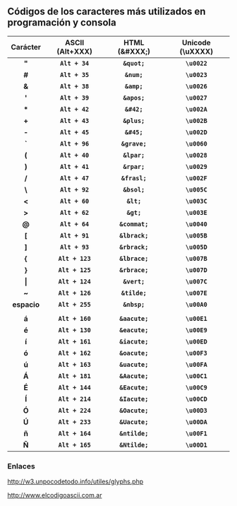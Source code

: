 ## Códigos de los caracteres más utilizados en programación y consola

  Carácter  |  ASCII (Alt+XXX) |   HTML (&#XXX;)  |   Unicode (\uXXXX)
:----------:|:-------:|:-------:|:------------:
**"**|**`Alt + 34`** |**`&quot;`** |**`\u0022`**
**#**|**`Alt + 35`** |**`&num;`** |**`\u0023`**
**&**|**`Alt + 38`** |**`&amp;`** |**`\u0026`**
**'**|**`Alt + 39`** |**`&apos;`** |**`\u0027`**
**\***|**`Alt + 42`** |**`&#42;`** |**`\u002A`**
**+**|**`Alt + 43`** |**`&plus;`** |**`\u002B`**
**-**|**`Alt + 45`** |**`&#45;`** |**`\u002D`**
**`**|**`Alt + 96`** |**`&grave;`** |**`\u0060`**
**(**|**`Alt + 40`** |**`&lpar;`** |**`\u0028`**
**)**|**`Alt + 41`** |**`&rpar;`**|**`\u0029`**
**/**|**`Alt + 47`** |**`&frasl;`** |**`\u002F`**
**\\**|**`Alt + 92`** |**`&bsol;`** |**`\u005C`**
**<**|**`Alt + 60`** |**`&lt;`** |**`\u003C`**
**>**|**`Alt + 62`** |**`&gt;`** |**`\u003E`**
**@**|**`Alt + 64`**  |**`&commat;`**|**`\u0040`**
**[**|**`Alt + 91`** |**`&lbrack;`**|**`\u005B`**
**]**|**`Alt + 93`**  |**`&rbrack;`**|**`\u005D`**
**{**|**`Alt + 123`** |**`&lbrace;`**|**`\u007B`**
**}**|**`Alt + 125`** |**`&rbrace;`**|**`\u007D`**
**\|**|**`Alt + 124`** |**`&vert;`**|**`\u007C`**
**~**|**`Alt + 126`** |**`&tilde;`**|**`\u007E`**
**espacio**|**`Alt + 255`** |**`&nbsp;`**|**`\u00A0`**
 |||
**á**|**`Alt + 160`** |**`&aacute;`**|**`\u00E1`**
**é**|**`Alt + 130`** |**`&eacute;`**|**`\u00E9`**
**í**|**`Alt + 161`** |**`&iacute;`**|**`\u00ED`**
**ó**|**`Alt + 162`** |**`&oacute;`**|**`\u00F3`**
**ú**|**`Alt + 163`** |**`&uacute;`**|**`\u00FA`**
**Á**|**`Alt + 181`** |**`&Aacute;`**|**`\u00C1`**
**É**|**`Alt + 144`** |**`&Eacute;`**|**`\u00C9`**
**Í**|**`Alt + 214`** |**`&Iacute;`**|**`\u00CD`**
**Ó**|**`Alt + 224`** |**`&Oacute;`**|**`\u00D3`**
**Ú**|**`Alt + 233`** |**`&Uacute;`**|**`\u00DA`**
**ñ**|**`Alt + 164`** |**`&ntilde;`**|**`\u00F1`**
**Ñ**|**`Alt + 165`** |**`&Ntilde;`**|**`\u00D1`**
 

### Enlaces

<http://w3.unpocodetodo.info/utiles/glyphs.php>

<http://www.elcodigoascii.com.ar>
